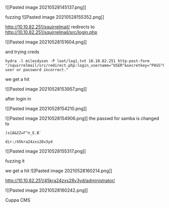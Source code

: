 ![[Pasted image 20210528145137.png]]

fuzzing
![[Pasted image 20210528155352.png]]

http://10.10.82.251/squirrelmail/ redirects to http://10.10.82.251/squirrelmail/src/login.php

![[Pasted image 20210528151604.png]]


and trying creds 

```
hydra -l milesdyson -P loot/log1.txt 10.10.82.251 http-post-form "/squirrelmail/src/redirect.php:login_username=^USER^&secretkey=^PASS^&js_autodetect_results=1&just_logged_in=1:Unknown user or password incorrect."
```

we get a hit  

![[Pasted image 20210528153957.png]]

after login in 

![[Pasted image 20210528154210.png]]

![[Pasted image 20210528154906.png]]
the passwd for samba is changed to 

```
)s{A&2Z=F^n_E.B`
```


`dir:/45kra24zxs28v3yd`

![[Pasted image 20210528155317.png]]


fuzzing it

we get a hit 
![[Pasted image 20210528160214.png]]


http://10.10.82.251/45kra24zxs28v3yd/administrator/

![[Pasted image 20210528160242.png]]

Cuppa CMS